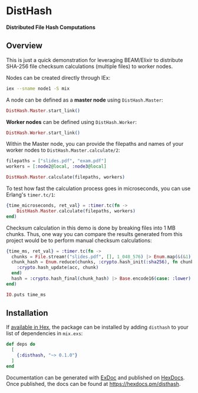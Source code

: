 # DistHash

**Distributed File Hash Computations**

## Overview

This is just a quick demonstration for leveraging BEAM/Elixir to distribute SHA-256 file checksum calculations (multiple files) to worker nodes.

Nodes can be created directly through IEx:

```sh
iex --sname node1 -S mix
```

A node can be defined as a **master node** using `DistHash.Master`:

```elixir
DistHash.Master.start_link()
```

**Worker nodes** can be defined using `DistHash.Worker`:

```elixir
DistHash.Worker.start_link()
```

Within the Master node, you can provide the filepaths and names of your worker nodes to `DistHash.Master.calculate/2`:

```elixir
filepaths = ["slides.pdf", "exam.pdf"]
workers = [:node2@local, :node3@local]

DistHash.Master.calculate(filepaths, workers)
```

To test how fast the calculation process goes in microseconds, you can use Erlang's `timer.tc/1`:

```elixir
{time_microseconds, ret_val} = :timer.tc(fn -> 
    DistHash.Master.calculate(filepaths, workers) 
end)
```

Checksum calculation in this demo is done by breaking files into 1 MB chunks. Thus, one way you can compare the results generated from this project would be to perform manual checksum calculations:

```elixir
{time_ms, ret_val} = :timer.tc(fn ->
  chunks = File.stream!("slides.pdf", [], 1_048_576) |> Enum.map(&(&1))
  chunk_hash = Enum.reduce(chunks, :crypto.hash_init(:sha256), fn chunk, acc -> 
    :crypto.hash_update(acc, chunk)
  end)
  hash = :crypto.hash_final(chunk_hash) |> Base.encode16(case: :lower)
end)

IO.puts time_ms
```

## Installation

If [available in Hex](https://hex.pm/docs/publish), the package can be installed
by adding `disthash` to your list of dependencies in `mix.exs`:

```elixir
def deps do
  [
    {:disthash, "~> 0.1.0"}
  ]
end
```

Documentation can be generated with [ExDoc](https://github.com/elixir-lang/ex_doc)
and published on [HexDocs](https://hexdocs.pm). Once published, the docs can
be found at <https://hexdocs.pm/disthash>.

